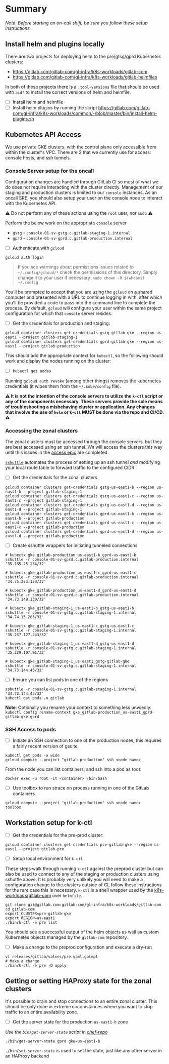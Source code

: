 # Summary

_Note: Before starting an on-call shift, be sure you follow these setup
instructions_

## Install helm and plugins locally

There are two projects for deploying helm to the pre/gtsg/gprd Kubernetes clusters:

* https://gitlab.com/gitlab-com/gl-infra/k8s-workloads/gitlab-com
* https://gitlab.com/gitlab-com/gl-infra/k8s-workloads/gitlab-helmfiles

In both of these projects there is a `.tool-versions` file that should be used with `asdf` to install the correct versions of helm and helmfile.

- [ ] Install helm and helmfile
- [ ] Install helm plugins by running the script https://gitlab.com/gitlab-com/gl-infra/k8s-workloads/common/-/blob/master/bin/install-helm-plugins.sh

## Kubernetes API Access

We use private GKE clusters, with the control plane only accessible from within the cluster's VPC.
There are 2 that we currently use for access: console hosts, and ssh tunnels.

### Console Server setup for the oncall

Configuration changes are handled through GitLab CI so most of what we do does not require interacting with the cluster directly.
Management of our staging and production clusters is limited to our `console` instances.
As an oncall SRE, you should also setup your user on the console node to interact with the Kubernetes API.

:warning: Do not perform any of these actions using the `root` user, nor `sudo` :warning:

Perform the below work on the appropriate `console` server

* `gstg` - `console-01-sv-gstg.c.gitlab-staging-1.internal`
* `gprd` - `console-01-sv-gprd.c.gitlab-production.internal`

- [ ] Authenticate with `gcloud`

```
gcloud auth login
```

> If you see warnings about permissions issues related to `~/.config/gcloud/*`
> check the permissions of this directory.  Simply change it to your user if
> necessary: `sudo chown -R $(whoami) ~/.config`

You'll be prompted to accept that you are using the `gcloud` on a shared
computer and presented with a URL to continue logging in with, after which
you'll be provided a code to pass into the command line to complete the
process.  By default, `gcloud` will configure your user within the same project
configuration for which that `console` server resides.

- [ ] Get the credentials for production and staging:

```
gcloud container clusters get-credentials gstg-gitlab-gke --region us-east1 --project gitlab-staging-1
gcloud container clusters get-credentials gprd-gitlab-gke --region us-east1 --project gitlab-production
```

This should add the appropriate context for `kubectl`, so the following should
work and display the nodes running on the cluster:

- [ ] `kubectl get nodes`

Running `gcloud auth revoke` (among other things) removes the kubernetes credentials (it wipes them from the `~/.kube/config` file).

**:warning: It is not the intention of the console servers to utilize the `k-ctl`
script or any of the components necessary.  These servers provide the sole means
of troubleshooting a misbehaving cluster or application.  Any changes that
involve the use of `helm` or `k-ctl` MUST be done via the repo and CI/CD.
:warning:**

### Accessing the zonal clusters

The zonal clusters must be accessed through the console servers, but they are best accessed using an ssh tunnel. We will access the clusters this way until this issues in the [access epic](https://gitlab.com/groups/gitlab-com/gl-infra/-/epics/337) are completed.

[`sshuttle`](https://github.com/sshuttle/sshuttle) automates the process of setting up an ssh tunnel _and_ modifying your local route table to forward traffic to the configured CIDR.


- [ ] Get the credentials for the zonal clusters

```
gcloud container clusters get-credentials gstg-us-east1-b --region us-east1-b --project gitlab-staging-1
gcloud container clusters get-credentials gstg-us-east1-c --region us-east1-c --project gitlab-staging-1
gcloud container clusters get-credentials gstg-us-east1-d --region us-east1-d --project gitlab-staging-1
gcloud container clusters get-credentials gprd-us-east1-b --region us-east1-b --project gitlab-production
gcloud container clusters get-credentials gprd-us-east1-c --region us-east1-c --project gitlab-production
gcloud container clusters get-credentials gprd-us-east1-d --region us-east1-d --project gitlab-production
```

- [ ] Create sshuttle wrappers for initiating tunneled connections

```
# kubectx gke_gitlab-production_us-east1-b_gprd-us-east1-b
sshuttle -r console-01-sv-gprd.c.gitlab-production.internal '35.185.25.234/32'

# kubectx gke_gitlab-production_us-east1-c_gprd-us-east1-c
sshuttle -r console-01-sv-gprd.c.gitlab-production.internal '34.75.253.130/32'

# kubectx gke_gitlab-production_us-east1-d_gprd-us-east1-d
sshuttle -r console-01-sv-gprd.c.gitlab-production.internal '34.73.149.139/32'

# kubectx gke_gitlab-staging-1_us-east1-b_gstg-us-east1-b
sshuttle -r console-01-sv-gstg.c.gitlab-staging-1.internal '34.74.13.203/32'

# kubectx gke_gitlab-staging-1_us-east1-c_gstg-us-east1-c
sshuttle -r console-01-sv-gstg.c.gitlab-staging-1.internal '35.237.127.243/32'

# kubectx gke_gitlab-staging-1_us-east1-d_gstg-us-east1-d
sshuttle -r console-01-sv-gstg.c.gitlab-staging-1.internal '35.229.107.91/32'

# kubectx gke_gitlab-staging-1_us-east1_gstg-gitlab-gke
sshuttle -r console-01-sv-gstg.c.gitlab-staging-1.internal '34.73.144.43/32'
```

- [ ] Ensure you can list pods in one of the regions

```
sshuttle -r console-01-sv-gstg.c.gitlab-staging-1.internal '34.73.144.43/32'
kubectl get pods -n gitlab
```

**Note**: Optionally you rename your context to something less unwiedly: `kubectl config rename-context gke_gitlab-production_us-east1_gprd-gitlab-gke gprd`

### SSH Access to pods

* [ ] Initiate an SSH connection to one of the production nodes, this requires a fairly recent version of gsuite

```
kubectl get pods -o wide
gcloud compute --project "gitlab-production" ssh <node name>
```

From the node you can list containers, and ssh into a pod as root:

```
docker exec -u root -it <container> /bin/bash
```

* [ ] Use toolbox to run strace on process running in one of the GitLab containers

```
gcloud compute --project "gitlab-production" ssh <node name>
toolbox
```
## Workstation setup for k-ctl

* [ ] Get the credentials for the pre-prod cluster:

```
gcloud container clusters get-credentials pre-gitlab-gke --region us-east1 --project gitlab-pre
```

* [ ] Setup local environment for `k-ctl`

These steps walk through running `k-ctl` against the preprod cluster but can also be used to connect to any of the staging or production clusters using sshuttle above.
It is probably very unlikely you will need to make a configuration change to the clusters outside of CI, follow these instructions for the rare case this is necessary.
`k-ctl` is a shell wrapper used by the [k8s-workloads/gitlab-com](https://gitlab.com/gitlab-com/gl-infra/k8s-workloads/gitlab-com) over `helmfile`.

```
git clone git@gitlab.com:gitlab-com/gl-infra/k8s-workloads/gitlab-com
cd gitlab-com
export CLUSTER=pre-gitlab-gke
export REGION=us-east1
./bin/k-ctl -e pre list
```

You should see a successful output of the helm objects as well as custom Kubernetes objects managed by the `gitlab-com` repository.

* [ ] Make a change to the preprod configuration and execute a dry-run
```
vi releases/gitlab/values/pre.yaml.gotmpl
# Make a change
./bin/k-ctl -e pre -D apply
```

## Getting or setting HAProxy state for the zonal clusters

It's possible to drain and stop connections to an entire zonal cluster.
This should be only done in extreme circumstances where you want to stop traffic to an entire availability zone.

* [ ] Get the server state for the production `us-east1-b` zone

_Use the `bin/get-server-state` script in [chef-repo](https://ops.gitlab.net/gitlab-cookbooks/chef-repo/)_

```
./bin/get-server-state gprd gke-us-east1-b
```

`./bin/set-server-state` is used to set the state, just like any other server in an HAProxy backend
